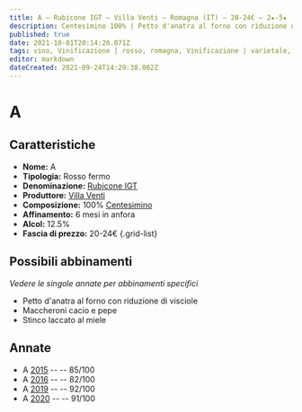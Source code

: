```yaml
---
title: A – Rubicone IGT – Villa Venti – Romagna (IT) – 20-24€ – 2★-5★
description: Centesimino 100% | Petto d'anatra al forno con riduzione di visciole – Maccheroni cacio e pepe – Risotto ai funghi porcini – Stinco laccato al miele
published: true
date: 2021-10-01T20:14:20.071Z
tags: vino, Vinificazione | rosso, romagna, Vinificazione | varietale, Valutazioni | 5 stelle, Vinificazione | anfora, orange wine, Alimento | anatra, Alimento-dettagli | petto, Cottura | al forno, centesimino, maccheroni cacio e pepe, risotto ai funghi porcini, Stinco laccato al miele, Prezzi | 20-24€
editor: markdown
dateCreated: 2021-09-24T14:29:38.062Z
---
```


# A

## Caratteristiche
- **Nome:** A
- **Tipologia:** Rosso fermo
- **Denominazione:** [Rubicone IGT](/denominazioni/Italia/Romagna/IGT/Rubicone)
- **Produttore:** [Villa Venti](/produttori/Italia/Romagna/Villa-Venti) 
- **Composizione:** 100% [Centesimino](/vitigni/Italia/bacca-nera/centesimino)
- **Affinamento:** 6 mesi in anfora
- **Alcol:** 12.5%
- **Fascia di prezzo:** 20-24€ 
{.grid-list}



## Possibili abbinamenti
*Vedere le singole annate per abbinamenti specifici*

- Petto d'anatra al forno con riduzione di visciole
- Maccheroni cacio e pepe
- Stinco laccato al miele

## Annate

- A [2015](/vini/Italia/Romagna/Villa-Venti/A/2015) -- <span class="star-3"></span> -- 85/100
- A [2016](/vini/Italia/Romagna/Villa-Venti/A/2016) -- <span class="star-2"></span> -- 82/100
- A [2019](/vini/Italia/Romagna/Villa-Venti/A/2019) -- <span class="star-5"></span> -- 92/100
- A [2020](/vini/Italia/Romagna/Villa-Venti/A/2020) -- <span class="star-5"></span> -- 91/100